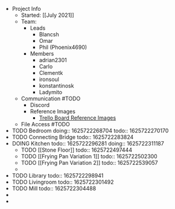 - Project Info
	- Started: [[July 2021]]
	- Team:
		- Leads
			- Blancsh
			- Omar
			- Phil (Phoenix4690)
		- Members
			- adrian2301
			- Carlo
			- Clementk
			- ironsoul
			- konstantinosk
			- Ladymito
	- Communication #TODO
		- Discord
		- Reference Images
			- [Trello Board Reference Images](https://trello.com/b/udomdHs5/collab2021-house-interior-workboard)
	- File Access #TODO
- TODO Bedroom
  doing:: 1625722268704
  todo:: 1625722270170
- TODO Connecting Bridge
  todo:: 1625722283824
- DOING Kitchen
  todo:: 1625722296281
  doing:: 1625722311187
	- TODO [[Stone Floor]]
	  todo:: 1625722497444
	- TODO [[Frying Pan Variation 1]]
	  todo:: 1625722502300
	- TODO [[Frying Pan Variation 2]]
	  todo:: 1625722539057
	-
- TODO Library
  todo:: 1625722298941
- TODO Livingroom
  todo:: 1625722301492
- TODO Mill
  todo:: 1625722304488
-
-